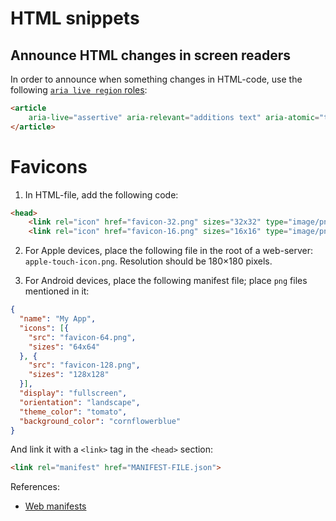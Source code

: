 # HTML snippets

## Announce HTML changes in screen readers

In order to announce when something changes in HTML-code, use the following [`aria live region` roles](https://developer.mozilla.org/en-US/docs/Web/Accessibility/ARIA/ARIA_Live_Regions):

```html
<article
    aria-live="assertive" aria-relevant="additions text" aria-atomic="true">
</article>
```

# Favicons

1. In HTML-file, add the following code:
```html
<head>
    <link rel="icon" href="favicon-32.png" sizes="32x32" type="image/png">
    <link rel="icon" href="favicon-16.png" sizes="16x16" type="image/png">
```
2. For Apple devices, place the following file in the root of a web-server:
`apple-touch-icon.png`. Resolution should be 180×180 pixels.

3. For Android devices, place the following manifest file; place `png` files mentioned in it:
```json
{
  "name": "My App",
  "icons": [{
    "src": "favicon-64.png",
    "sizes": "64x64"
  }, {
    "src": "favicon-128.png",
    "sizes": "128x128"
  }],
  "display": "fullscreen",
  "orientation": "landscape",
  "theme_color": "tomato",
  "background_color": "cornflowerblue"
}
```

And link it with a `<link>` tag in the `<head>` section:
```html
<link rel="manifest" href="MANIFEST-FILE.json">
```

References:
- [Web manifests](https://www.w3.org/TR/appmanifest/)
